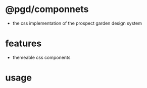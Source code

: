 # @pgd/componnets

- the css implementation of the prospect garden design system

# features

- themeable css components

# usage
